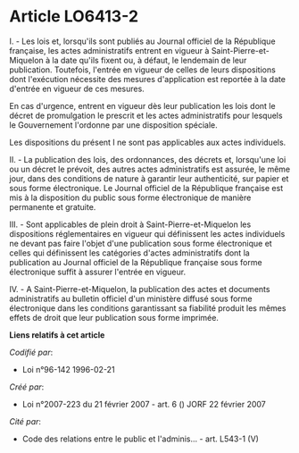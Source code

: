# Article LO6413-2

I. - Les lois et, lorsqu'ils sont publiés au Journal officiel de la République française, les actes administratifs entrent en
vigueur à Saint-Pierre-et-Miquelon à la date qu'ils fixent ou, à défaut, le lendemain de leur publication. Toutefois,
l'entrée en vigueur de celles de leurs dispositions dont l'exécution nécessite des mesures d'application est reportée à la
date d'entrée en vigueur de ces mesures.

En cas d'urgence, entrent en vigueur dès leur publication les lois dont le décret de promulgation le prescrit et les actes
administratifs pour lesquels le Gouvernement l'ordonne par une disposition spéciale.

Les dispositions du présent I ne sont pas applicables aux actes individuels.

II. - La publication des lois, des ordonnances, des décrets et, lorsqu'une loi ou un décret le prévoit, des autres actes
administratifs est assurée, le même jour, dans des conditions de nature à garantir leur authenticité, sur papier et sous
forme électronique. Le Journal officiel de la République française est mis à la disposition du public sous forme électronique
de manière permanente et gratuite.

III. - Sont applicables de plein droit à Saint-Pierre-et-Miquelon les dispositions réglementaires en vigueur qui définissent
les actes individuels ne devant pas faire l'objet d'une publication sous forme électronique et celles qui définissent les
catégories d'actes administratifs dont la publication au Journal officiel de la République française sous forme électronique
suffit à assurer l'entrée en vigueur.

IV. - A Saint-Pierre-et-Miquelon, la publication des actes et documents administratifs au bulletin officiel d'un ministère
diffusé sous forme électronique dans les conditions garantissant sa fiabilité produit les mêmes effets de droit que leur
publication sous forme imprimée.

**Liens relatifs à cet article**

_Codifié par_:

  - Loi n°96-142 1996-02-21

_Créé par_:

  - Loi n°2007-223 du 21 février 2007 - art. 6 () JORF 22 février 2007

_Cité par_:

  - Code des relations entre le public et l'adminis... - art. L543-1 (V)

